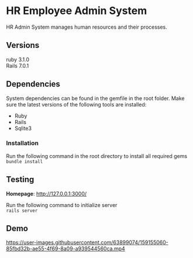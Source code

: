 # HR Employee Admin System

HR Admin System manages human resources and their processes.

## Versions

ruby 3.1.0<br>
Rails 7.0.1

## Dependencies

System dependencies can be found in the gemfile in the root folder. Make sure the latest versions of the following tools are installed:

- Ruby
- Rails
- Sqlite3

### Installation

Run the following command in the root directory to install all required gems<br>
`bundle install`

## Testing

**Homepage**: http://127.0.0.1:3000/<br>

Run the following command to initialize server<br>
`rails server`

## Demo

https://user-images.githubusercontent.com/63899074/159155060-85fbd32b-ae55-4f69-8a09-a939544560ca.mp4


